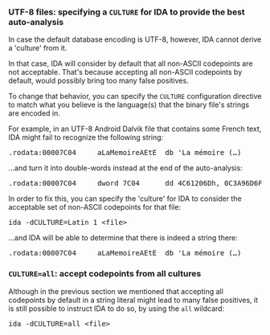 
### UTF-8 files: specifying a `CULTURE` for IDA to provide the best auto-analysis

In case the default database encoding is UTF-8, however, IDA cannot
derive a 'culture' from it.

In that case, IDA will consider by default that all non-ASCII
codepoints are not acceptable. That's because accepting all non-ASCII
codepoints by default, would possibly bring too many false positives.

To change that behavior, you can specify the `CULTURE`
configuration directive to match what you believe is the
language(s) that the binary file's strings are encoded in.

For example, in an UTF-8 Android Dalvik file that contains some
French text, IDA might fail to recognize the following string:
<pre style='overflow: auto'>
.rodata:00007C04     aLaMemoireAEtE  db 'La mémoire (…)
</pre>

…and turn it into double-words instead at the end of the
auto-analysis:
<pre style='overflow: auto'>
.rodata:00007C04     dword_7C04      dd 4C61206Dh, 0C3A96D6Fh, (…)
</pre>

In order to fix this, you can specify the 'culture' for IDA to
consider the acceptable set of non-ASCII codepoints for that file:
<pre style='overflow: auto'>
ida -dCULTURE=Latin_1 &lt;file&gt;
</pre>

…and IDA will be able to determine that there is indeed a string there:
<pre style='overflow: auto'>
.rodata:00007C04     aLaMemoireAEtE  db 'La mémoire (…)
</pre>

### `CULTURE=all`: accept codepoints from all cultures

Although in the previous section we mentioned that accepting all
codepoints by default in a string literal might lead to many
false positives, it is still possible to instruct IDA to do
so, by using the `all` wildcard:

<pre style='overflow: auto'>
ida -dCULTURE=all &lt;file&gt;
</pre>

